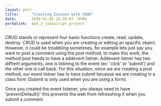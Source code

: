 ```yaml
---
layout: post
title:      "Creating Issuses with CRUD"
date:       2020-01-05 15:20:07 -0500
permalink:  mod_3_javascript_project
---
```




CRUD stands or represent four basic functions create, read, update, destroy. CRUD is used when you are creating or editing an spacific object. However, it could be troubbling sometimes, for example lets just say you want to post a comment using the post method, to make this work, the method post heeds to have a addevent listner. Addevent listner has two diffrent arguments, one is listining to the event (ex: 'click' or 'submit') and the other one is call back. For this situation, since we are creating a post method, our event listner has to have submit because we are creating in a class form (Submit is only used when you are using a form).

Once you created the event listener, you always need to have 'preventDefault()' this prevents the web from refresshing it when you submit a comment.
